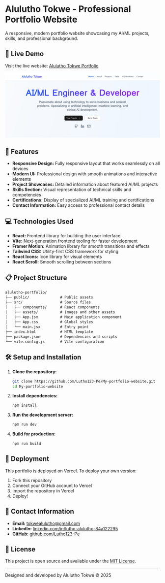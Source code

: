 # Alulutho Tokwe - Professional Portfolio Website

A responsive, modern portfolio website showcasing my AI/ML projects, skills, and professional background.

## 🌟 Live Demo

Visit the live website: [Alulutho Tokwe Portfolio](https://alulutho-tokwe.vercel.app/)

![Portfolio Screenshot](public/portfolio-screenshot.png)

## 🚀 Features

- **Responsive Design:** Fully responsive layout that works seamlessly on all devices
- **Modern UI:** Professional design with smooth animations and interactive elements
- **Project Showcases:** Detailed information about featured AI/ML projects
- **Skills Section:** Visual representation of technical skills and competencies
- **Certifications:** Display of specialized AI/ML training and certifications
- **Contact Information:** Easy access to professional contact details

## 💻 Technologies Used

- **React:** Frontend library for building the user interface
- **Vite:** Next-generation frontend tooling for faster development
- **Framer Motion:** Animation library for smooth transitions and effects
- **Tailwind CSS:** Utility-first CSS framework for styling
- **React Icons:** Icon library for visual elements
- **React Scroll:** Smooth scrolling between sections

## 📋 Project Structure

```
alulutho-portfolio/
├── public/              # Public assets
├── src/                 # Source files
│   ├── components/      # React components
│   ├── assets/          # Images and other assets
│   ├── App.jsx          # Main application component
│   ├── App.css          # Global styles
│   └── main.jsx         # Entry point
├── index.html           # HTML template
├── package.json         # Dependencies and scripts
└── vite.config.js       # Vite configuration
```

## 🛠️ Setup and Installation

1. **Clone the repository:**
   ```bash
   git clone https://github.com/Lutho123-Pe/My-portfolio-website.git
   cd My-portfolio-website
   ```

2. **Install dependencies:**
   ```bash
   npm install
   ```

3. **Run the development server:**
   ```bash
   npm run dev
   ```

4. **Build for production:**
   ```bash
   npm run build
   ```

## 🔄 Deployment

This portfolio is deployed on Vercel. To deploy your own version:

1. Fork this repository
2. Connect your GitHub account to Vercel
3. Import the repository in Vercel
4. Deploy!

## 📱 Contact Information

- **Email:** tokwealulutho@gmail.com
- **LinkedIn:** [linkedin.com/in/lutho-alulutho-84a122295](https://linkedin.com/in/lutho-alulutho-84a122295)
- **GitHub:** [github.com/Lutho123-Pe](https://github.com/Lutho123-Pe)

## 📄 License

This project is open source and available under the [MIT License](LICENSE).

---

Designed and developed by Alulutho Tokwe © 2025
